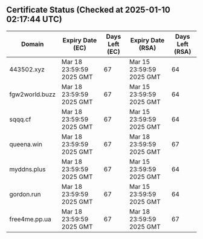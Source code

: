 ## Certificate Status (Checked at 2025-01-10 02:17:44 UTC)
| Domain | Expiry Date (EC) | Days Left (EC) | Expiry Date (RSA) | Days Left (RSA) |
|--------|-------------------|----------------|--------------------|--------------------|
| 443502.xyz | Mar 18 23:59:59 2025 GMT | 67 | Mar 15 23:59:59 2025 GMT | 64 |
| fgw2world.buzz | Mar 18 23:59:59 2025 GMT | 67 | Mar 15 23:59:59 2025 GMT | 64 |
| sqqq.cf | Mar 18 23:59:59 2025 GMT | 67 | Mar 15 23:59:59 2025 GMT | 64 |
| queena.win | Mar 18 23:59:59 2025 GMT | 67 | Mar 18 23:59:59 2025 GMT | 67 |
| myddns.plus | Mar 18 23:59:59 2025 GMT | 67 | Mar 15 23:59:59 2025 GMT | 64 |
| gordon.run | Mar 18 23:59:59 2025 GMT | 67 | Mar 15 23:59:59 2025 GMT | 64 |
| free4me.pp.ua | Mar 18 23:59:59 2025 GMT | 67 | Mar 18 23:59:59 2025 GMT | 67 |
